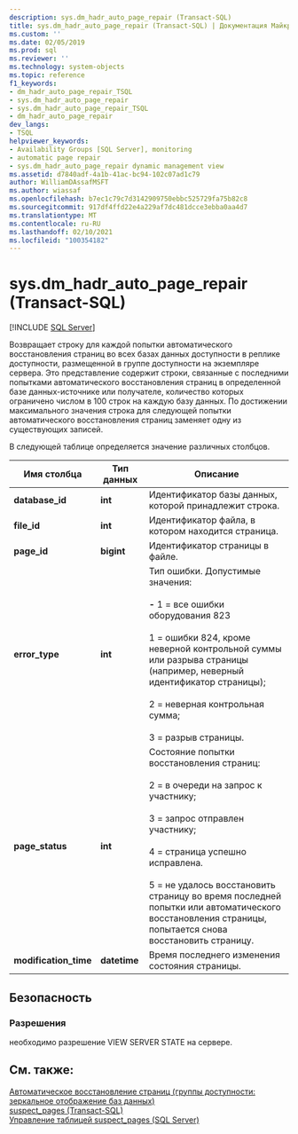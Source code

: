```yaml
---
description: sys.dm_hadr_auto_page_repair (Transact-SQL)
title: sys.dm_hadr_auto_page_repair (Transact-SQL) | Документация Майкрософт
ms.custom: ''
ms.date: 02/05/2019
ms.prod: sql
ms.reviewer: ''
ms.technology: system-objects
ms.topic: reference
f1_keywords:
- dm_hadr_auto_page_repair_TSQL
- sys.dm_hadr_auto_page_repair
- sys.dm_hadr_auto_page_repair_TSQL
- dm_hadr_auto_page_repair
dev_langs:
- TSQL
helpviewer_keywords:
- Availability Groups [SQL Server], monitoring
- automatic page repair
- sys.dm_hadr_auto_page_repair dynamic management view
ms.assetid: d7840adf-4a1b-41ac-bc94-102c07ad1c79
author: WilliamDAssafMSFT
ms.author: wiassaf
ms.openlocfilehash: b7ec1c79c7d3142909750ebbc525729fa75b82c8
ms.sourcegitcommit: 917df4ffd22e4a229af7dc481dcce3ebba0aa4d7
ms.translationtype: MT
ms.contentlocale: ru-RU
ms.lasthandoff: 02/10/2021
ms.locfileid: "100354182"
---
```

# <a name="sysdm_hadr_auto_page_repair-transact-sql"></a>sys.dm_hadr_auto_page_repair (Transact-SQL)
[!INCLUDE [SQL Server](../../includes/applies-to-version/sqlserver.md)]

  Возвращает строку для каждой попытки автоматического восстановления страниц во всех базах данных доступности в реплике доступности, размещенной в группе доступности на экземпляре сервера. Это представление содержит строки, связанные с последними попытками автоматического восстановления страниц в определенной базе данных-источнике или получателе, количество которых ограничено числом в 100 строк на каждую базу данных. По достижении максимального значения строка для следующей попытки автоматического восстановления страниц заменяет одну из существующих записей.
  
  В следующей таблице определяется значение различных столбцов.  
  
|Имя столбца|Тип данных|Описание|  
|-----------------|---------------|-----------------|  
|**database_id**|**int**|Идентификатор базы данных, которой принадлежит строка.|  
|**file_id**|**int**|Идентификатор файла, в котором находится страница.|  
|**page_id**|**bigint**|Идентификатор страницы в файле.|  
|**error_type**|**int**|Тип ошибки. Допустимые значения:<br /><br /> **-** 1 = все ошибки оборудования 823<br /><br /> 1 = ошибки 824, кроме неверной контрольной суммы или разрыва страницы (например, неверный идентификатор страницы);<br /><br /> 2 = неверная контрольная сумма;<br /><br /> 3 = разрыв страницы.|  
|**page_status**|**int**|Состояние попытки восстановления страниц:<br /><br /> 2 = в очереди на запрос к участнику;<br /><br /> 3 = запрос отправлен участнику;<br /><br /> 4 = страница успешно исправлена.<br /><br /> 5 = не удалось восстановить страницу во время последней попытки или автоматического восстановления страницы, попытается снова восстановить страницу.|  
|**modification_time**|**datetime**|Время последнего изменения состояния страницы.|  
  
## <a name="security"></a>Безопасность  
  
### <a name="permissions"></a>Разрешения  
 необходимо разрешение VIEW SERVER STATE на сервере.  
  
## <a name="see-also"></a>См. также:  
 [Автоматическое восстановление страниц (группы доступности: зеркальное отображение баз данных)](../../sql-server/failover-clusters/automatic-page-repair-availability-groups-database-mirroring.md)   
 [suspect_pages &#40;Transact-SQL&#41;](../../relational-databases/system-tables/suspect-pages-transact-sql.md)   
 [Управление таблицей suspect_pages (SQL Server)](../../relational-databases/backup-restore/manage-the-suspect-pages-table-sql-server.md)  
  
  

